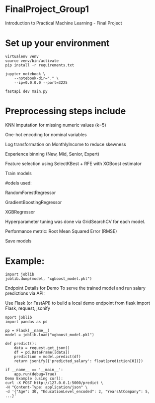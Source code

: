 # FinalProject_Group1
 Introduction to Practical Machine Learning - Final Project 


# Set up your environment
```
virtualenv venv
source venv/bin/activate
pip install -r requirements.txt
```

```
jupyter notebook \
    --notebook-dir="." \
    --ip=0.0.0.0 --port=3225
```

```
fastapi dev main.py
```


# Preprocessing steps include
KNN imputation for missing numeric values (k=5)

One-hot encoding for nominal variables

Log transformation on MonthlyIncome to reduce skewness

Experience binning (New, Mid, Senior, Expert)

Feature selection using SelectKBest + RFE with XGBoost estimator

Train models

#odels used:

RandomForestRegressor

GradientBoostingRegressor

XGBRegressor

Hyperparameter tuning was done via GridSearchCV for each model.

Performance metric: Root Mean Squared Error (RMSE)

Save models


# Example: 
```
import joblib
joblib.dump(model, "xgboost_model.pkl")
```
Endpoint Details for Demo
To serve the trained model and run salary predictions via API:

Use Flask (or FastAPI) to build a local demo endpoint
from flask import Flask, request, jsonify

```
mport joblib
import pandas as pd
```

```
pp = Flask(__name__)
model = joblib.load("xgboost_model.pkl")
```

```
def predict():
    data = request.get_json()
    df = pd.DataFrame([data])
    prediction = model.predict(df)
    return jsonify({'predicted_salary': float(prediction[0])})
```



```
if __name__ == '__main__':
    app.run(debug=True)
Demo Example (using curl):
curl -X POST http://127.0.0.1:5000/predict \
-H "Content-Type: application/json" \
-d '{"Age": 30, "EducationLevel_encoded": 2, "YearsAtCompany": 5, ...}'

